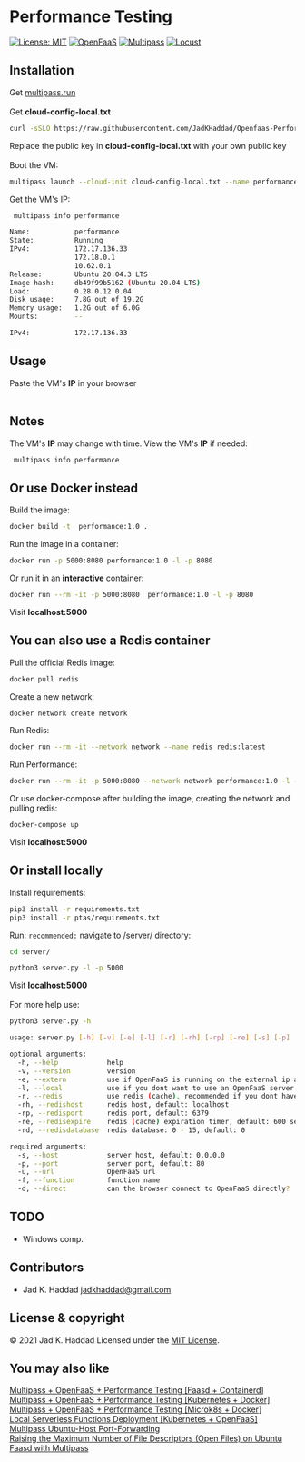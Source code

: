# Performance Testing
[![License: MIT](https://img.shields.io/badge/License-MIT-yellow.svg)](https://opensource.org/licenses/MIT)
[![OpenFaaS](https://img.shields.io/static/v1?label=OpenFaaS&message=Serverless&color=blue)](https://www.openfaas.com/)
[![Multipass](https://img.shields.io/static/v1?label=Multipass&message=VM&color=orange)](https://multipass.run/)
[![Locust](https://img.shields.io/static/v1?label=Locust&message=Load-Testing&color=green)](https://locust.io/)

## Installation

Get [multipass.run](https://multipass.run)<br /><br />
Get **cloud-config-local.txt**<br />

```sh
curl -sSLO https://raw.githubusercontent.com/JadKHaddad/Openfaas-Performance-Testing-as-a-Service/main/cloud-config-local.txt
```
Replace the public key in **cloud-config-local.txt** with your own public key<br /><br />
Boot the VM:
```sh
multipass launch --cloud-init cloud-config-local.txt --name performance --cpus 2 --mem 2G --disk 10G
```
Get the VM's IP:
```sh
 multipass info performance
```
```sh
Name:           performance
State:          Running
IPv4:           172.17.136.33
                172.18.0.1
                10.62.0.1
Release:        Ubuntu 20.04.3 LTS
Image hash:     db49f99b5162 (Ubuntu 20.04 LTS)
Load:           0.28 0.12 0.04
Disk usage:     7.8G out of 19.2G
Memory usage:   1.2G out of 6.0G
Mounts:         --
```
```sh
IPv4:           172.17.136.33
```

## Usage
Paste the VM's **IP** in your browser<br /><br />

## Notes
The VM's **IP** may change with time. View the VM's **IP** if needed:
```sh
 multipass info performance
```

## Or use Docker instead
Build the image:
```sh
docker build -t  performance:1.0 .
```
Run the image in a container:
```sh
docker run -p 5000:8080 performance:1.0 -l -p 8080
```
Or run it in an **interactive** container:
```sh
docker run --rm -it -p 5000:8080  performance:1.0 -l -p 8080
```
Visit **localhost:5000**

## You can also use a Redis container
Pull the official Redis image:
```sh
docker pull redis
```
Create a new network:
```sh
docker network create network
```
Run Redis:
```sh
docker run --rm -it --network network --name redis redis:latest
```
Run Performance:
```sh
docker run --rm -it -p 5000:8080 --network network performance:1.0 -l -p 8080 -r -rh redis
```
Or use docker-compose after building the image, creating the network and pulling redis:
```sh
docker-compose up
```
Visit **localhost:5000**

## Or install locally
Install requirements:
```sh
pip3 install -r requirements.txt
pip3 install -r ptas/requirements.txt
```
Run: ```recommended:``` navigate to /server/ directory:
```sh
cd server/
```

```sh
python3 server.py -l -p 5000
```
Visit **localhost:5000** <br /> <br />
For more help use:
```sh
python3 server.py -h
```
```sh
usage: server.py [-h] [-v] [-e] [-l] [-r] [-rh] [-rp] [-re] [-s] [-p] [-u] [-f] [-d]

optional arguments:
  -h, --help            help
  -v, --version         version
  -e, --extern          use if OpenFaaS is running on the external ip address of your machine
  -l, --local           use if you dont want to use an OpenFaaS server. server will run on 0.0.0.0:80 with no OpenFaaS server
  -r, --redis           use redis (cache). recommended if you dont have SSD
  -rh, --redishost      redis host, default: localhost
  -rp, --redisport      redis port, default: 6379
  -re, --redisexpire    redis (cache) expiration timer, default: 600 seconds
  -rd, --redisdatabase  redis database: 0 - 15, default: 0

required arguments:
  -s, --host            server host, default: 0.0.0.0
  -p, --port            server port, default: 80
  -u, --url             OpenFaaS url
  -f, --function        function name
  -d, --direct          can the browser connect to OpenFaaS directly?
```

## TODO
* Windows comp.

## Contributors
* Jad K. Haddad <jadkhaddad@gmail.com>

## License & copyright
© 2021 Jad K. Haddad
Licensed under the [MIT License](LICENSE).

## You may also like
[Multipass + OpenFaaS + Performance Testing [Faasd + Containerd]](Multipass-OpenFaaS-Performance-Testing-Service.md)<br />
[Multipass + OpenFaaS + Performance Testing [Kubernetes + Docker]](Multipass-OpenFaaS-Performance-Testing-Service-kube.md)<br />
[Multipass + OpenFaaS + Performance Testing [Microk8s + Docker]](Multipass-OpenFaaS-Performance-Testing-Service-k8s.md)<br />
[Local Serverless Functions Deployment [Kubernetes + OpenFaaS]](Local-Serverless-Functions-Deployment-Kubernetes-and-OpenFaas.md)<br />
[Multipass Ubuntu-Host Port-Forwarding](Multipass-Ubuntu-Host-Port-Forwarding.md)<br />
[Raising the Maximum Number of File Descriptors (Open Files) on Ubuntu](Raising-the-Maximum-Number-of-File-Descriptors-(Open-Files)-on-Ubuntu.md)<br />
[Faasd with Multipass](https://github.com/openfaas/faasd/blob/master/docs/MULTIPASS.md)


